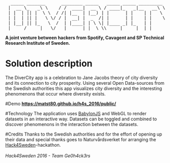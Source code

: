 <pre>
  _____ _______      ________ _____   _____ _____ _________     __
 |  __ \_   _\ \    / /  ____|  __ \ / ____|_   _|__   __\ \   / /
 | |  | || |  \ \  / /| |__  | |__) | |      | |    | |   \ \_/ / 
 | |  | || |   \ \/ / |  __| |  _  /| |      | |    | |    \   /  
 | |__| || |_   \  /  | |____| | \ \| |____ _| |_   | |     | |   
 |_____/_____|   \/   |______|_|  \_\\_____|_____|  |_|     |_|   
</pre>
<b>A joint venture between hackers from Spotify, Cavagent and SP Technical Research Institute of Sweden.</b>

# Solution description
The DiverCity app is a celebration to Jane Jacobs theory of city diversity and its connection to city prosperity. Using several Open Data-sources from the Swedish authorities this app visualizes city diversity and the interesting phenomenons that occur where diversity exists.

#Demo
<b><a href="https://matst80.github.io/h4s_2016/public/">https://matst80.github.io/h4s_2016/public/</a></b>

#Technology
The application uses <a href="https://github.com/BabylonJS/Babylon.js">BabylonJS</a> and WebGL to render datasets in an interactive way. Datasets can be toggled and combined to discover phenomenons in the interaction between the datasets.

#Credits
Thanks to the Swedish authorities and for the effort of opening up their data and special thanks goes to Naturvårdsverket for arranging the <a href="http://hackforsweden.se/">Hack4Sweden</a>-hackathon.
<br>
<br>
<i>Hack4Sweden 2016 - Team Ge0h4ck3rs</i>
